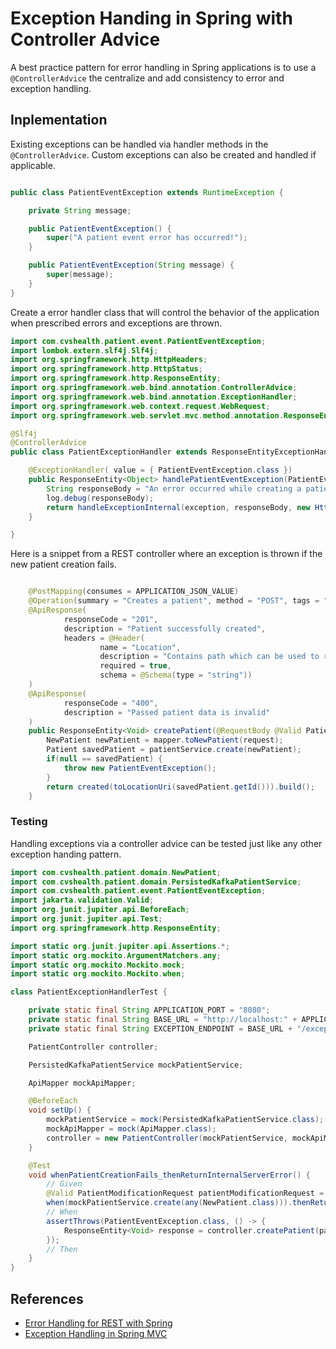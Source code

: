 # Exception Handing in Spring with Controller Advice

A best practice pattern for error handling in Spring applications is to use a `@ControllerAdvice` the centralize and add consistency to error and exception handling.

## Inplementation

Existing exceptions can be handled via handler methods in the `@ControllerAdvice`.  Custom exceptions can also be created and handled if applicable.

```java

public class PatientEventException extends RuntimeException {

    private String message;

    public PatientEventException() {
        super("A patient event error has occurred!");
    }

    public PatientEventException(String message) {
        super(message);
    }
}
```

Create a error handler class that will control the behavior of the application when prescribed errors and exceptions are thrown.

```java
import com.cvshealth.patient.event.PatientEventException;
import lombok.extern.slf4j.Slf4j;
import org.springframework.http.HttpHeaders;
import org.springframework.http.HttpStatus;
import org.springframework.http.ResponseEntity;
import org.springframework.web.bind.annotation.ControllerAdvice;
import org.springframework.web.bind.annotation.ExceptionHandler;
import org.springframework.web.context.request.WebRequest;
import org.springframework.web.servlet.mvc.method.annotation.ResponseEntityExceptionHandler;

@Slf4j
@ControllerAdvice
public class PatientExceptionHandler extends ResponseEntityExceptionHandler {

    @ExceptionHandler( value = { PatientEventException.class })
    public ResponseEntity<Object> handlePatientEventException(PatientEventException exception, WebRequest request) {
        String responseBody = "An error occurred while creating a patient";
        log.debug(responseBody);
        return handleExceptionInternal(exception, responseBody, new HttpHeaders(), HttpStatus.INTERNAL_SERVER_ERROR, request);
    }

}
```

Here is a snippet from a REST controller where an exception is thrown if the new patient creation fails.

```java

    @PostMapping(consumes = APPLICATION_JSON_VALUE)
    @Operation(summary = "Creates a patient", method = "POST", tags = "Patient CRUD")
    @ApiResponse(
            responseCode = "201",
            description = "Patient successfully created",
            headers = @Header(
                    name = "Location",
                    description = "Contains path which can be used to retrieve saved patient",
                    required = true,
                    schema = @Schema(type = "string"))
    )
    @ApiResponse(
            responseCode = "400",
            description = "Passed patient data is invalid"
    )
    public ResponseEntity<Void> createPatient(@RequestBody @Valid PatientModificationRequest request) {
        NewPatient newPatient = mapper.toNewPatient(request);
        Patient savedPatient = patientService.create(newPatient);
        if(null == savedPatient) {
            throw new PatientEventException();
        }
        return created(toLocationUri(savedPatient.getId())).build();
    }

```

### Testing

Handling exceptions via a controller advice can be tested just like any other exception handing pattern.

```java
import com.cvshealth.patient.domain.NewPatient;
import com.cvshealth.patient.domain.PersistedKafkaPatientService;
import com.cvshealth.patient.event.PatientEventException;
import jakarta.validation.Valid;
import org.junit.jupiter.api.BeforeEach;
import org.junit.jupiter.api.Test;
import org.springframework.http.ResponseEntity;

import static org.junit.jupiter.api.Assertions.*;
import static org.mockito.ArgumentMatchers.any;
import static org.mockito.Mockito.mock;
import static org.mockito.Mockito.when;

class PatientExceptionHandlerTest {

    private static final String APPLICATION_PORT = "8080";
    private static final String BASE_URL = "http://localhost:" + APPLICATION_PORT;
    private static final String EXCEPTION_ENDPOINT = BASE_URL + "/exception";

    PatientController controller;

    PersistedKafkaPatientService mockPatientService;

    ApiMapper mockApiMapper;

    @BeforeEach
    void setUp() {
        mockPatientService = mock(PersistedKafkaPatientService.class);
        mockApiMapper = mock(ApiMapper.class);
        controller = new PatientController(mockPatientService, mockApiMapper);
    }

    @Test
    void whenPatientCreationFails_thenReturnInternalServerError() {
        // Given
        @Valid PatientModificationRequest patientModificationRequest = new PatientModificationRequest("first-name", "last-name", "some@mail.com");
        when(mockPatientService.create(any(NewPatient.class))).thenReturn(null);
        // When
        assertThrows(PatientEventException.class, () -> {
            ResponseEntity<Void> response = controller.createPatient(patientModificationRequest);
        });
        // Then
    }
}
```


## References

- [Error Handling for REST with Spring](https://www.baeldung.com/exception-handling-for-rest-with-spring)
- [Exception Handling in Spring MVC](https://spring.io/blog/2013/11/01/exception-handling-in-spring-mvc)